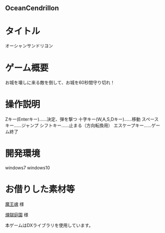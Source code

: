 ## OceanCendrillon

# タイトル
オーシャンサンドリヨン

# ゲーム概要
お城を壊しに来る敵を倒して、お城を60秒間守り切れ！

# 操作説明

Zキー(Enterキー)……決定、弾を撃つ
十字キー(W,A,S,Dキー)……移動
スペースキー……ジャンプ
シフトキー……止まる（方向転換用）
エスケープキー……ゲーム終了

# 開発環境
windows7
windows10

# お借りした素材等 
[魔王魂](http://maoudamashii.jokersounds.com/) 様

[煉獄庭園](http://www.rengoku-teien.com/) 様

本ゲームはDXライブラリを使用しています。

